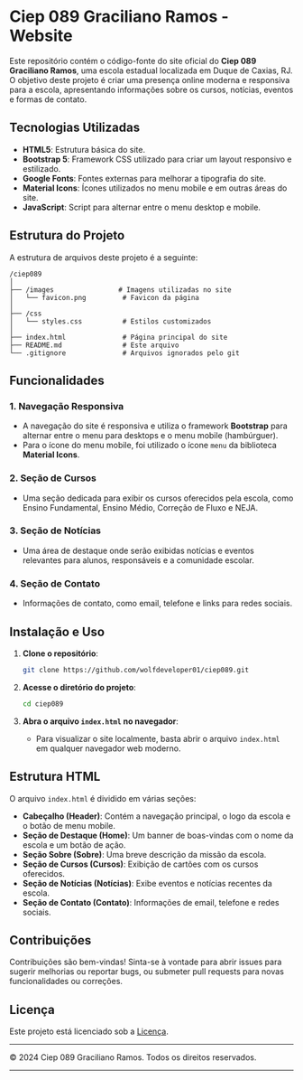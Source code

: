 # Ciep 089 Graciliano Ramos - Website

Este repositório contém o código-fonte do site oficial do **Ciep 089 Graciliano Ramos**, uma escola estadual localizada em Duque de Caxias, RJ. O objetivo deste projeto é criar uma presença online moderna e responsiva para a escola, apresentando informações sobre os cursos, notícias, eventos e formas de contato.

## Tecnologias Utilizadas

- **HTML5**: Estrutura básica do site.
- **Bootstrap 5**: Framework CSS utilizado para criar um layout responsivo e estilizado.
- **Google Fonts**: Fontes externas para melhorar a tipografia do site.
- **Material Icons**: Ícones utilizados no menu mobile e em outras áreas do site.
- **JavaScript**: Script para alternar entre o menu desktop e mobile.

## Estrutura do Projeto

A estrutura de arquivos deste projeto é a seguinte:

```
/ciep089
│
├── /images                # Imagens utilizadas no site
│   └── favicon.png         # Favicon da página
│
├── /css
│   └── styles.css          # Estilos customizados
│
├── index.html              # Página principal do site
├── README.md               # Este arquivo
└── .gitignore              # Arquivos ignorados pelo git
```

## Funcionalidades

### 1. **Navegação Responsiva**
- A navegação do site é responsiva e utiliza o framework **Bootstrap** para alternar entre o menu para desktops e o menu mobile (hambúrguer).
- Para o ícone do menu mobile, foi utilizado o ícone `menu` da biblioteca **Material Icons**.

### 2. **Seção de Cursos**
- Uma seção dedicada para exibir os cursos oferecidos pela escola, como Ensino Fundamental, Ensino Médio, Correção de Fluxo e NEJA.

### 3. **Seção de Notícias**
- Uma área de destaque onde serão exibidas notícias e eventos relevantes para alunos, responsáveis e a comunidade escolar.

### 4. **Seção de Contato**
- Informações de contato, como email, telefone e links para redes sociais.

## Instalação e Uso

1. **Clone o repositório**:
    ```bash
    git clone https://github.com/wolfdeveloper01/ciep089.git
    ```

2. **Acesse o diretório do projeto**:
    ```bash
    cd ciep089
    ```

3. **Abra o arquivo `index.html` no navegador**:
    - Para visualizar o site localmente, basta abrir o arquivo `index.html` em qualquer navegador web moderno.

## Estrutura HTML

O arquivo `index.html` é dividido em várias seções:

- **Cabeçalho (Header)**: Contém a navegação principal, o logo da escola e o botão de menu mobile.
- **Seção de Destaque (Home)**: Um banner de boas-vindas com o nome da escola e um botão de ação.
- **Seção Sobre (Sobre)**: Uma breve descrição da missão da escola.
- **Seção de Cursos (Cursos)**: Exibição de cartões com os cursos oferecidos.
- **Seção de Notícias (Notícias)**: Exibe eventos e notícias recentes da escola.
- **Seção de Contato (Contato)**: Informações de email, telefone e redes sociais.

## Contribuições

Contribuições são bem-vindas! Sinta-se à vontade para abrir issues para sugerir melhorias ou reportar bugs, ou submeter pull requests para novas funcionalidades ou correções.

## Licença

Este projeto está licenciado sob a [Licença](LICENSE).

---
© 2024 Ciep 089 Graciliano Ramos. Todos os direitos reservados.

---
